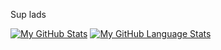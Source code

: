 Sup lads


	

[![My GitHub Stats](https://github-readme-stats.vercel.app/api/?username=tstelfox&count_private=true&theme=tokyonight&showicons=true)]()
[![My GitHub Language Stats](https://github-readme-stats.vercel.app/api/top-langs/?username=tstelfox&langs_count=5&theme=tokyonight)]()
